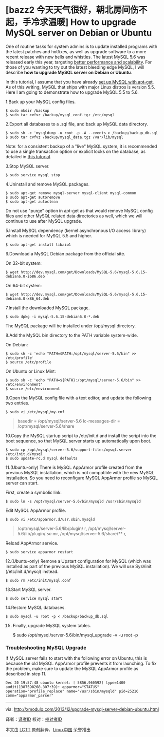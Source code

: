 [bazz2 今天天气很好，朝北房间伤不起，手冷求温暖]
How to upgrade MySQL server on Debian or Ubuntu
================================================================================
One of routine tasks for system admins is to update installed programs with the latest patches and hotfixes, as well as upgrade software to a more recent release with new bells and whistles. The latest MySQL 5.6 was released early this year, targeting [better performance and scalability][1]. For those of you wanting to try out the latest bleeding edge MySQL, I will describe **how to upgrade MySQL server on Debian or Ubuntu**.

In this tutorial, I assume that you have already [set up MySQL with apt-get][2]. As of this writing, MySQL that ships with major Linux distros is version 5.5. Here I am going to demonstrate how to upgrade MySQL 5.5 to 5.6.

1.Back up your MySQL config files.

    $ sudo mkdir /backup
    $ sudo tar cvfvz /backup/mysql_conf.tgz /etc/mysql

2.Export all databases to a .sql file, and back up MySQL data directory.

    $ sudo sh -c 'mysqldump -u root -p -A --events > /backup/backup_db.sql
    $ sudo tar cvfvz /backup/mysql_data.tgz /var/lib/mysql

Note: for a consistent backup of a "live" MySQL system, it is recommended to use a single transaction option or explicit locks on the database, as detailed in [this tutorial][3].

3.Stop MySQL server.

    $ sudo service mysql stop

4.Uninstall and remove MySQL packages.

    $ sudo apt-get remove mysql-server mysql-client mysql-common
    $ sudo apt-get autoremove
    $ sudo apt-get autoclean

Do not use "purge" option in apt-get as that would remove MySQL config files and other MySQL related data directories as well, which we will continue to use after MySQL upgrade.

5.Install MySQL dependency (kernel asynchronous I/O access library) which is needed for MySQL 5.5 and higher.

    $ sudo apt-get install libaio1

6.Download a MySQL Debian package from the official site.

On 32-bit system:

    $ wget http://dev.mysql.com/get/Downloads/MySQL-5.6/mysql-5.6.15-debian6.0-i686.deb

On 64-bit system:

    $ wget http://dev.mysql.com/get/Downloads/MySQL-5.6/mysql-5.6.15-debian6.0-x86_64.deb

7.Install the downloaded MySQL package.

    $ sudo dpkg -i mysql-5.6.15-debian6.0-*.deb

The MySQL package will be installed under /opt/mysql directory.

8.Add the MySQL bin directory to the PATH variable system-wide.

On Debian:

    $ sudo sh -c 'echo "PATH=$PATH:/opt/mysql/server-5.6/bin" >> /etc/profile'
    $ source /etc/profile

On Ubuntu or Linux Mint:

    $ sudo sh -c 'echo "PATH=${PATH}:/opt/mysql/server-5.6/bin" >> /etc/environment'
    $ source /etc/environment

9.Open the MySQL config file with a text editor, and update the following two entries.

    $ sudo vi /etc/mysql/my.cnf

> basedir = /opt/mysql/server-5.6
> lc-messages-dir = /opt/mysql/server-5.6/share

10.Copy the MySQL startup script to /etc/init.d and install the script into the boot sequence, so that MySQL server starts up automatically upon boot.

    $ sudo cp /opt/mysql/server-5.6/support-files/mysql.server /etc/init.d/mysql
    $ sudo update-rc.d mysql defaults

11.(Ubuntu-only) There is MySQL AppArmor profile created from the previous MySQL installation, which is not compatible with the new MySQL installation. So you need to reconfigure MySQL AppArmor profile so MySQL server can start.

First, create a symbolic link.

    $ sudo ln -s /opt/mysql/server-5.6/bin/mysqld /usr/sbin/mysqld

Edit MySQL AppArmor profile.

    $ sudo vi /etc/apparmor.d/usr.sbin.mysqld

>   /opt/mysql/server-5.6/lib/plugin/ r,
>   /opt/mysql/server-5.6/lib/plugin/*.so* mr,
>   /opt/mysql/server-5.6/share/** r,

Reload AppArmor service.

    $ sudo service apparmor restart

12.(Ubuntu-only) Remove a Upstart configuration for MySQL (which was installed as part of the previous MySQL installation). We will use SysVinit (/etc/init.d/mysql) instead.

    $ sudo rm /etc/init/mysql.conf

13.Start MySQL server.

    $ sudo service mysql start

14.Restore MySQL databases.

    $ sudo mysql -u root -p < /backup/backup_db.sql

15. Finally, upgrade MySQL system tables.

    $ sudo /opt/mysql/server-5.6/bin/mysql_upgrade -v -u root -p

### Troubleshooting MySQL Upgrade ###

If MySQL server fails to start with the following error on Ubuntu, this is because the old MySQL AppArmor profile prevents it from launching. To fix the problem, make sure to update the MySQL AppArmor profile as described in step 11.

    Dec 20 19:57:48 ubuntu kernel: [ 5856.960592] type=1400 audit(1387598268.807:39): apparmor="STATUS" operation="profile_replace" name="/usr/sbin/mysqld" pid=25216 comm="apparmor_parser"

--------------------------------------------------------------------------------

via: http://xmodulo.com/2013/12/upgrade-mysql-server-debian-ubuntu.html

译者：[译者ID](https://github.com/译者ID) 校对：[校对者ID](https://github.com/校对者ID)

本文由 [LCTT](https://github.com/LCTT/TranslateProject) 原创翻译，[Linux中国](http://linux.cn/) 荣誉推出

[1]:http://dev.mysql.com/tech-resources/articles/whats-new-in-mysql-5.6.html
[2]:http://xmodulo.com/2013/06/how-to-install-mysql-server-and-client-on-linux.html
[3]:http://xmodulo.com/2012/10/how-to-backup-mysql-server.html
